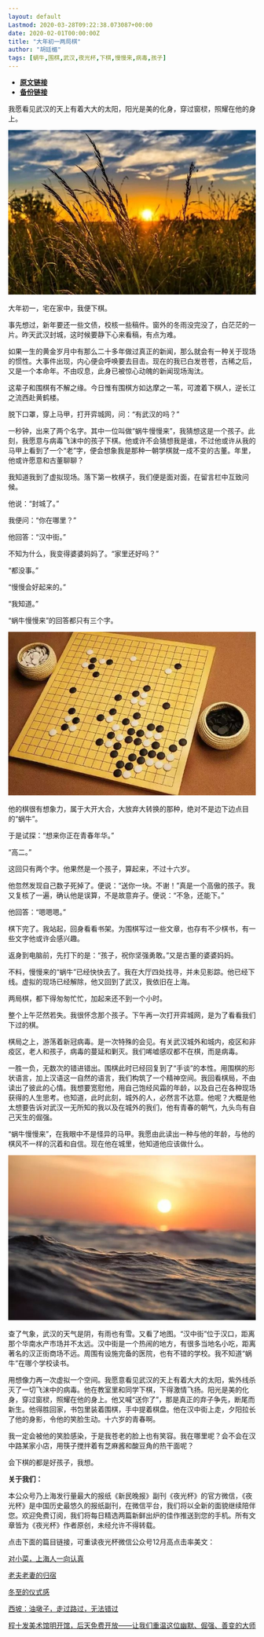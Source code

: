 ```yaml
---
layout: default
Lastmod: 2020-03-28T09:22:38.073087+00:00
date: 2020-02-01T00:00:00Z
title: "大年初一两局棋"
author: "胡廷楣"
tags: [蜗牛,围棋,武汉,夜光杯,下棋,慢慢来,病毒,孩子]
---
```


* [**原文链接**](https://mp.weixin.qq.com/s/WisWHlzczVrLgmKsrHW8vg)
* [**备份链接**](http://archive.ph/887Kg)


我愿看见武汉的天上有着大大的太阳，阳光是美的化身，穿过窗棂，照耀在他的身上。

![](/images/post/a9cf610351421d377908317e09f5bbbf.jpg)

大年初一，宅在家中，我便下棋。

事先想过，新年要还一些文债，校核一些稿件。窗外的冬雨没完没了，白茫茫的一片。昨天武汉封城，这时候要静下心来看稿，有点为难。

如果一生的黄金岁月中有那么二十多年做过真正的新闻，那么就会有一种关于现场的惯性。大事件出现，内心便会呼唤要去目击。现在的我已白发苍苍，古稀之后，又是一个本命年。不由叹息，此身已被惊心动魄的新闻现场淘汰。

这辈子和围棋有不解之缘。今日惟有围棋方如达摩之一苇，可渡着下棋人，逆长江之流西赴黄鹤楼。

脱下口罩，穿上马甲，打开弈城网，问：“有武汉的吗？”

一秒钟，出来了两个名字。其中一位叫做“蜗牛慢慢来”，我猜想这是一个孩子。此刻，我愿意与病毒飞沫中的孩子下棋。他或许不会猜想我是谁，不过他或许从我的马甲上看到了一个“老”字，便会想象我是那种一朝学棋就一成不变的古董。年里，他或许愿意和古董聊聊？

我知道我到了虚拟现场。落下第一枚棋子，我们便是面对面，在留言栏中互致问候。

他说：“封城了。”

我便问：“你在哪里？”

他回答：“汉中街。”

不知为什么，我变得婆婆妈妈了。“家里还好吗？”

“都没事。”

“慢慢会好起来的。”

“我知道。”

“蜗牛慢慢来”的回答都只有三个字。

![](/images/post/8905ccdc6996b06930830d56e6f5f536.jpg)

他的棋很有想象力，属于大开大合，大放弃大转换的那种，绝对不是边下边点目的“蜗牛”。

于是试探：“想来你正在青春年华。”

“高二。”

这回只有两个字。他果然是一个孩子，算起来，不过十六岁。

他忽然发现自己数子死掉了。便说：“送你一块。不谢！”真是一个高傲的孩子。我又复核了一遍，确认他是误算，不是故意弃子。便说：“不急，还能下。”

他回答：“嗯嗯嗯。”

棋下完了。我站起，回身看看书架。为围棋写过一些文章，也存有不少棋书，有一些文字他或许会感兴趣。

返身到电脑前，先打下的是：“孩子，祝你坚强勇敢。”又是古董的婆婆妈妈。

不料，慢慢来的“蜗牛”已经快快去了。我在大厅四处找寻，并未见影踪。他已经下线。虚拟的现场已经解除，他又回到了武汉，我依旧在上海。

两局棋，都下得匆匆忙忙，加起来还不到一个小时。

整个上午茫然若失。我很怀念那个孩子。下午再一次打开弈城网，是为了看看我们下过的棋。

棋局之上，游荡着新冠病毒。是一次特殊的会见。有关武汉城外和城内，疫区和非疫区，老人和孩子，病毒的蔓延和剿灭。我们唏嘘感叹都不在棋，而是病毒。

一胜一负，无数次的错进错出。围棋此时已经回复到了“手谈”的本性。用围棋的形状语言，加上汉语这一自然的语言，我们构筑了一个精神空间。我回看棋局，不由读出了彼此的心情。我想要宽慰他，用自己饱经风霜的年龄，以及自己在各种现场获得的人生思考。也知道，此时此刻，城外的人，必然言不达意。他呢？大概是他太想要告诉对武汉一无所知的我以及在城外的我们，他有青春的朝气，九头鸟有自己天生的倔强。

“蜗牛慢慢来”，在我眼中不是怪异的马甲。我愿由此读出一种与他的年龄，与他的棋风不一样的沉着和自信。现在他在城里，他知道他应该做什么。

![](/images/post/32aa5d48054d9391dd61a1dc2f15d111.jpg)

查了气象，武汉的天气是阴，有雨也有雪。又看了地图。“汉中街”位于汉口，距离那个华南水产市场并不太远。汉中街是一个热闹的地方，有很多当地名小吃，距离著名的汉正街商场不远。周围有设施完备的医院，也有不错的学校。我不知道“蜗牛”在哪个学校读书。

用想像力再一次虚拟一个空间。我愿意看见武汉的天上有着大大的太阳，紫外线杀灭了一切飞沫中的病毒。他在教室里和同学下棋，下得激情飞扬。阳光是美的化身，穿过窗棂，照耀在他的身上。他又喊“送你了”，那是真正的弃子争先，断尾而新生。他得胜回家，书包里装着围棋，手中提着棋盘。他在汉中街上走，夕阳拉长了他的身影，令他的笑脸生动。十六岁的青春啊。

我一定会被他的笑脸感染，于是我苍老的脸上也有笑容。我在哪里呢？会不会在汉中路某家小店，用筷子搅拌着有芝麻酱和酸豆角的热干面呢？

会下棋的都是好孩子，我想。

  

**关于我们：**

本公众号乃上海发行量最大的报纸《新民晚报》副刊《夜光杯》的官方微信，《夜光杯》是中国历史最悠久的报纸副刊，在微信平台，我们将以全新的面貌继续陪伴您。欢迎免费订阅，我们将每日精选两篇新鲜出炉的佳作推送到您的手机。所有文章皆为《夜光杯》作者原创，未经允许不得转载。

点击下面的篇目链接，可重读夜光杯微信公众号12月高点击率美文：

[对小菜，上海人一向认真](http://mp.weixin.qq.com/s?__biz=MzA4NzM0NTg4NA==&mid=2657709316&idx=1&sn=35435ab975daa95a677e5dc9d6f6fcfd&chksm=8ba712b7bcd09ba1c34f9509cc6c6bbe65a432122f73e41da9c3bf6a1858ab32df2b81f5b0ac&scene=21#wechat_redirect)

[老夫老妻的归宿](http://mp.weixin.qq.com/s?__biz=MzA4NzM0NTg4NA==&mid=2657709085&idx=2&sn=f88843a4f4494c9504d6ffda47abe055&chksm=8ba713aebcd09ab81ebf38f725a7fadba9af571cc42ae595944b84278c33ad6a6a41ddd615ec&scene=21#wechat_redirect)  

[冬至的仪式感](http://mp.weixin.qq.com/s?__biz=MzA4NzM0NTg4NA==&mid=2657709364&idx=2&sn=8e72b3f41f54be367a120ec58c3f59f7&chksm=8ba71287bcd09b91d02aa8daf16a89dae34cf567d97b998d7b8f02d711494d9a81b1ee945cef&scene=21#wechat_redirect)  

[西坡：油墩子，走过路过，无法错过](http://mp.weixin.qq.com/s?__biz=MzA4NzM0NTg4NA==&mid=2657709085&idx=1&sn=171c72788c922e8ae9a8991353c92261&chksm=8ba713aebcd09ab8b1041c4cfae443af864c51673532632c25e2d0286fea44c9b786db1e4a33&scene=21#wechat_redirect)  

[程十发美术馆明开馆，后天免费开放——让我们重温这位幽默、倔强、善变的大师](http://mp.weixin.qq.com/s?__biz=MzA4NzM0NTg4NA==&mid=2657709303&idx=1&sn=6fe5c28c67711bd9e4ab7866aabd91c9&chksm=8ba71344bcd09a52a99ed5343dffc1bb231fc654398913ecae8dda56a7ac2fb24601eb5966a0&scene=21#wechat_redirect)

